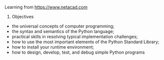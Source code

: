 Learning from https://www.netacad.com 

1. Objectives

- the universal concepts of computer programming;
- the syntax and semantics of the Python language;
- practical skills in resolving typical implementation challenges;
- how to use the most important elements of the Python Standard Library;
- how to install your runtime environment;
- how to design, develop, test, and debug simple Python programs


